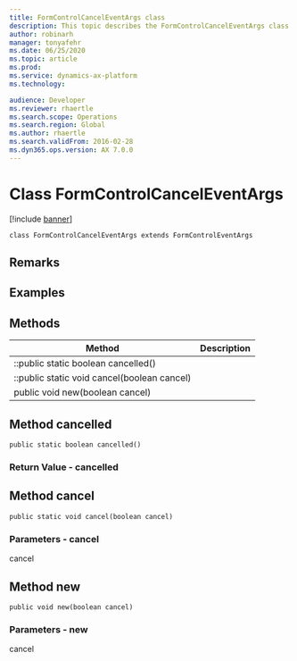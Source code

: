 ```yaml
---
title: FormControlCancelEventArgs class
description: This topic describes the FormControlCancelEventArgs class.
author: robinarh
manager: tonyafehr
ms.date: 06/25/2020
ms.topic: article
ms.prod: 
ms.service: dynamics-ax-platform
ms.technology: 

audience: Developer
ms.reviewer: rhaertle
ms.search.scope: Operations
ms.search.region: Global
ms.author: rhaertle
ms.search.validFrom: 2016-02-28
ms.dyn365.ops.version: AX 7.0.0
---
```


# Class FormControlCancelEventArgs

[!include [banner](../includes/banner.md)]

```xpp
class FormControlCancelEventArgs extends FormControlEventArgs
```

## Remarks

## Examples

## Methods

| Method                                      | Description |
|---------------------------------------------|-------------|
| ::public static boolean cancelled()         |             |
| ::public static void cancel(boolean cancel) |             |
| public void new(boolean cancel)             |             |

## Method cancelled

```xpp
public static boolean cancelled()
```

### Return Value - cancelled

## Method cancel

```xpp
public static void cancel(boolean cancel)
```

### Parameters - cancel

cancel  

## Method new

```xpp
public void new(boolean cancel)
```

### Parameters - new

cancel  

